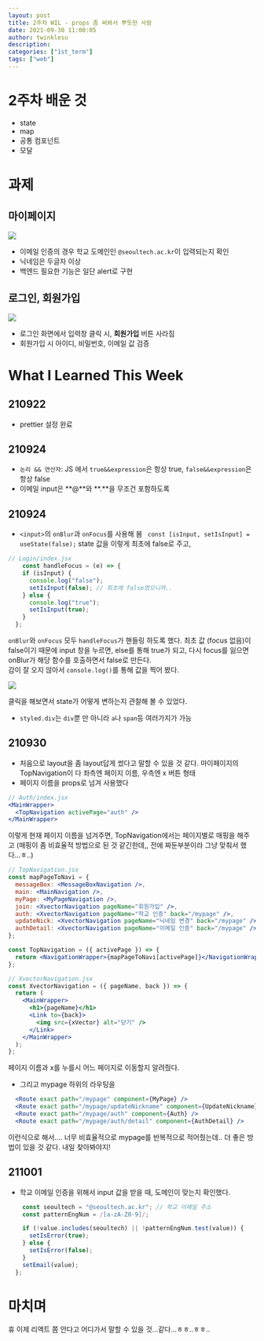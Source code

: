 ```yaml
---
layout: post
title: 2주차 WIL - props 좀 써봐서 뿌듯한 사람
date: 2021-09-30 11:00:05
author: twinklesu
description:
categories: ["1st_term"]
tags: ["web"]
---
```



# 2주차 배운 것
- state
- map
- 공통 컴포넌트
- 모달

# 과제
## 마이페이지
![](https://images.velog.io/images/twinklesu914/post/7a4f9535-d42e-47ea-a5bc-9abc1878fd6b/1.gif)

- 이메일 인증의 경우 학교 도메인인 `@seoultech.ac.kr`이 입력되는지 확인
- 닉네임은 두글자 이상
- 백엔드 필요한 기능은 일단 alert로 구현

## 로그인, 회원가입
![](https://images.velog.io/images/twinklesu914/post/0764fa04-7b68-4d44-89cb-7315f5fcf4e8/GSDC%20%ED%81%B4%EB%A1%A0%EC%BD%94%EB%94%A9%20-%20Chrome%202021-10-01%2010-37-25.gif)

- 로그인 화면에서 입력창 클릭 시, **회원가입** 버튼 사라짐
- 회원가입 시 아이디, 비밀번호, 이메일 값 검증

# What I Learned This Week
## 210922

- prettier 설정 완료

## 210924

- `논리 && 연산자`: JS 에서 `true&&expression`은 항상 true, `false&&expression`은 항상 false
- 이메일 input은 **\@**와 **\.**을 무조건 포함하도록

## 210924

- `<input>`의 `onBlur`과 `onFocus`를 사용해 봄
  ` const [isInput, setIsInput] = useState(false);` state 값을 이렇게 최초에 false로 주고,

```jsx
// Login/index.jsx
    const handleFocus = (e) => {
    if (isInput) {
      console.log("false");
      setIsInput(false); // 최초에 false였으니까..
    } else {
      console.log("true");
      setIsInput(true);
    }
  };
```

  `onBlur`와 `onFocus` 모두 `handleFocus`가 핸들링 하도록 했다. 최초 값 (focus 없음)이 false이기 때문에 input 창을 누르면, else를 통해 true가 되고, 다시 focus를 잃으면 onBlur가 해당 함수를 호출하면서 false로 만든다.  
   감이 잘 오지 않아서 `console.log()`를 통해 값을 찍어 봤다.

  ![](https://images.velog.io/images/twinklesu914/post/6731ada8-4a0f-4ef4-99c4-c3d06305fea5/image.png)

  클릭을 해보면서 state가 어떻게 변하는지 관찰해 볼 수 있었다.

- `styled.div`는 `div`뿐 만 아니라 `a`나 `span`등 여러가지가 가능

## 210930

- 처음으로 layout을 좀 layout답게 썼다고 말할 수 있을 것 같다. 마이페이지의 TopNavigation이 다 좌측엔 페이지 이름, 우측엔 x 버튼 형태
- 페이지 이름을 props로 넘겨 사용했다

```jsx
// Auth/index.jsx
<MainWrapper>
  <TopNavigation activePage="auth" />
</MainWrapper>
```

이렇게 현재 페이지 이름을 넘겨주면, TopNavigation에서는 페이지별로 매핑을 해주고 (매핑이 좀 비효율적 방법으로 된 것 같긴한데,, 전에 짜둔부분이라 그냥 맞춰서 했다...ㅎ..)

```jsx
// TopNavigation.jsx
const mapPageToNavi = {
  messageBox: <MessageBoxNavigation />,
  main: <MainNavigation />,
  myPage: <MyPageNavigation />,
  join: <XvectorNavigation pageName="회원가입" />,
  auth: <XvectorNavigation pageName="학교 인증" back="/mypage" />,
  updateNick: <XvectorNavigation pageName="닉네임 변경" back="/mypage" />,
  authDetail: <XvectorNavigation pageName="이메일 인증" back="/mypage" />,
};

const TopNavigation = ({ activePage }) => {
  return <NavigationWrapper>{mapPageToNavi[activePage]}</NavigationWrapper>;
};
```

```jsx
// XvectorNavigation.jsx
const XvectorNavigation = ({ pageName, back }) => {
  return (
    <MainWrapper>
      <h1>{pageName}</h1>
      <Link to={back}>
        <img src={xVector} alt="닫기" />
      </Link>
    </MainWrapper>
  );
};
```

페이지 이름과 x를 누를시 어느 페이지로 이동할지 알려줬다.

- 그리고 mypage 하위의 라우팅을

```jsx
  <Route exact path="/mypage" component={MyPage} />
  <Route exact path="/mypage/updateNickname" component={UpdateNickname} />
  <Route exact path="/mypage/auth" component={Auth} />
  <Route exact path="/mypage/auth/detail" component={AuthDetail} />
```

이런식으로 해서.... 너무 비효율적으로 mypage를 반복적으로 적어줬는데.. 더 좋은 방법이 있을 것 같다. 내일 찾아봐야지!

## 211001

- 학교 이메일 인증을 위해서 input 값을 받을 때, 도메인이 맞는지 확인했다.

```jsx
    const seoultech = "@seoultech.ac.kr"; // 학교 이메일 주소
    const patternEngNum = /[a-zA-Z0-9]/;

    if (!value.includes(seoultech) || !patternEngNum.test(value)) {
      setIsError(true);
    } else {
      setIsError(false);
    }
    setEmail(value);
  };
```

# 마치며

휴  이제 리액트 쫌 안다고 어디가서 말할 수 있을 것...같다...ㅎㅎ..ㅎㅎ..
